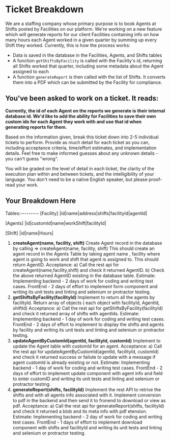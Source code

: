 # Ticket Breakdown
We are a staffing company whose primary purpose is to book Agents at Shifts posted by Facilities on our platform. We're working on a new feature which will generate reports for our client Facilities containing info on how many hours each Agent worked in a given quarter by summing up every Shift they worked. Currently, this is how the process works:

- Data is saved in the database in the Facilities, Agents, and Shifts tables
- A function `getShiftsByFacility` is called with the Facility's id, returning all Shifts worked that quarter, including some metadata about the Agent assigned to each
- A function `generateReport` is then called with the list of Shifts. It converts them into a PDF which can be submitted by the Facility for compliance.

## You've been asked to work on a ticket. It reads:

**Currently, the id of each Agent on the reports we generate is their internal database id. We'd like to add the ability for Facilities to save their own custom ids for each Agent they work with and use that id when generating reports for them.**


Based on the information given, break this ticket down into 2-5 individual tickets to perform. Provide as much detail for each ticket as you can, including acceptance criteria, time/effort estimates, and implementation details. Feel free to make informed guesses about any unknown details - you can't guess "wrong".


You will be graded on the level of detail in each ticket, the clarity of the execution plan within and between tickets, and the intelligibility of your language. You don't need to be a native English speaker, but please proof-read your work.

## Your Breakdown Here
Tables:---------
[Facility]
|id|name|address|shifts|facilityId|agentId|

[Agents]
|id|customId|name|workShift|facilityId|

[Shift]
|id|name|Hours|

1) **createAgent(name, facility, shift)**
   Create Agent record  in  the database by calling => createAgent(name, facility, shift)
   This should create an agent record in the Agents Table by taking agent name , facility where agent is going to work and shift that agent is    assigned to.
   This should return AgentID.
   Acceptance:
   a) Call the rest api for createAgent(name,facility,shift) and check it returned AgentID.
   b) Check the above returned AgentID existing in the database table.
   Estimate:
   Implementing backend - 2 days of work for coding and writing test cases.
   FrontEnd - 2 days of effort to implement form component and writing its unit tests and  linting and selenium or protractor testing.
2) **getShiftsByFacility(facilityId)** 
   Implement to return all the agents by facilityId. Return array of objects ( each object with facilityId, AgentId, shiftId)
   Acceptance:
   a) Call the rest api for getShiftsByFacility(facilityId) and check it returned array of shifts with agentIds.
   Estimate:
   Implementing backend - 1 day of work for coding and writing test cases.
   FrontEnd - 2 days of effort to implement to display the shifts and agents by facility and writing its unit tests and  linting and selenium    or protractor testing.
3) **updateAgentByCustomId(agentId, facilityId, customId)** 
   Implement to update the Agent table with customId for an agent.
   Acceptance:
   a) Call the rest api for updateAgentByCustomId(agentId, facilityId, customId) and check it returned success or failute  to update with a      message if agent customId is already existing or not.
   Estimate:
   Implementing backend - 1 day of work for coding and writing test cases.
   FrontEnd - 2 days of effort to implement update component with agent info and field to enter customID and writing its unit tests and          linting and selenium    or protractor testing.   
4) **generateReport(shifts, facilityId)**
   Implement the rest API to retrive the shifts and with all agents info associated with it.
   Implement conversion to pdf in the backend and then send it to fronend to download or view as pdf.
   Acceptance:
   a) Call the rest api for generateReport(shifts, facilityId) and check it returned a blob and its meta info with pdf etension.
   Estimate:
   Implementing backend - 2 day of work for coding and writing test cases.
   FrontEnd - 1 days of effort to implement download component with shifts and facilityId and writing its unit tests and          linting and    selenium    or protractor testing.  
   







